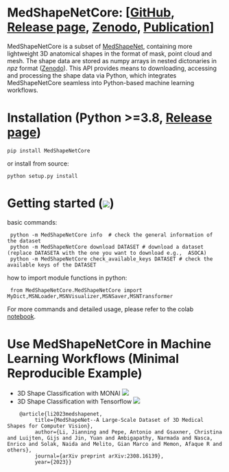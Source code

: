 # MedShapeNetCore: [[GitHub](https://github.com/Jianningli/medshapenet-feedback/tree/main), [Release page](https://pypi.org/project/MedShapeNetCore/), [Zenodo](https://zenodo.org/records/10423181), [Publication](https://arxiv.org/abs/2308.16139)]

MedShapeNetCore is a subset of [MedShapeNet](https://arxiv.org/abs/2308.16139), containing more lightweight 3D anatomical shapes in the format of mask, point cloud and mesh. The shape data are stored as numpy arrays in nested dictonaries in *npz* format ([Zenodo](https://zenodo.org/records/10423181)).
This API provides means to downloading, accessing and processing the shape data via Python, which integrates MedShapeNetCore seamless into Python-based machine learning workflows.


# Installation (Python >=3.8, [Release page](https://pypi.org/project/MedShapeNetCore/)) 

    pip install MedShapeNetCore

or install from source:

    python setup.py install
    

# Getting started ([![](https://colab.research.google.com/assets/colab-badge.svg)](https://colab.research.google.com/github/Jianningli/medshapenet-feedback/blob/main/pip_install_MedShapeNetCore/getting_started.ipynb))

basic commands:

     python -m MedShapeNetCore info  # check the general information of the dataset 
     python -m MedShapeNetCore download DATASET # download a dataset (replace DATASETA with the one you want to download e.g.,  ASOCA)
     python -m MedShapeNetCore check_available_keys DATASET # check the available keys of the DATASET

how to import module functions in python:

     from MedShapeNetCore.MedShapeNetCore import MyDict,MSNLoader,MSNVisualizer,MSNSaver,MSNTransformer
     
For more commands and detailed usage, please refer to the colab [notebook](https://colab.research.google.com/github/Jianningli/medshapenet-feedback/blob/main/pip_install_MedShapeNetCore/getting_started.ipynb).



# Use MedShapeNetCore in Machine Learning Workflows (Minimal Reproducible Example)

* 3D Shape Classification with MONAI [![](https://colab.research.google.com/assets/colab-badge.svg)](https://colab.research.google.com/github/Jianningli/medshapenet-feedback/blob/main/pip_install_MedShapeNetCore/examples/MONAI_3D_Shape_Classification.ipynb)
* 3D Shape Classification with Tensorflow [![](https://colab.research.google.com/assets/colab-badge.svg)](https://colab.research.google.com/github/Jianningli/medshapenet-feedback/blob/main/pip_install_MedShapeNetCore/examples/Tensorflow_3D_Shape_Classification.ipynb)

```
    @article{li2023medshapenet,
         title={MedShapeNet--A Large-Scale Dataset of 3D Medical Shapes for Computer Vision},
         author={Li, Jianning and Pepe, Antonio and Gsaxner, Christina and Luijten, Gijs and Jin, Yuan and Ambigapathy, Narmada and Nasca, Enrico and Solak, Naida and Melito, Gian Marco and Memon, Afaque R and others},
         journal={arXiv preprint arXiv:2308.16139},
         year={2023}}
```


     
